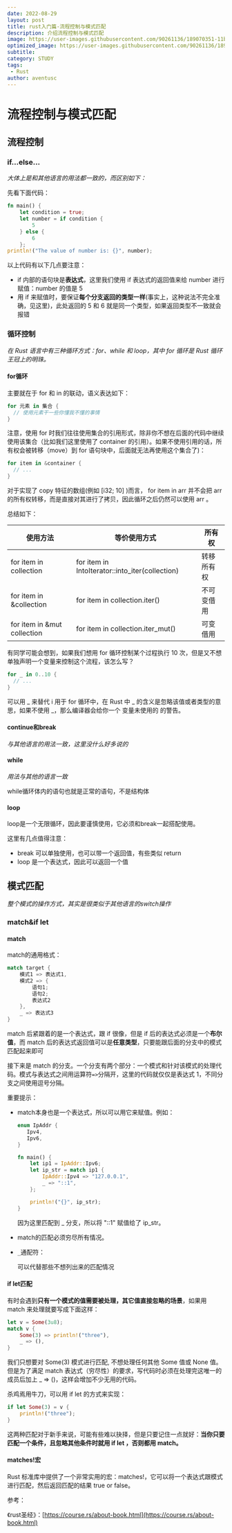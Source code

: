```yaml
---
date: 2022-08-29
layout: post
title: rust入门篇-流程控制与模式匹配
description: 介绍流程控制与模式匹配
image: https://user-images.githubusercontent.com/90261136/189070351-11b9a3d4-e7aa-4fd5-8a6b-31ccba5c53ac.jpg
optimized_image: https://user-images.githubusercontent.com/90261136/189070351-11b9a3d4-e7aa-4fd5-8a6b-31ccba5c53ac.jpg
subtitle:
category: STUDY
tags:
 - Rust
author: aventusc
---
```


# 流程控制与模式匹配

## 流程控制

### if...else...

*大体上是和其他语言的用法都一致的，而区别如下：*

先看下面代码：

```rust
fn main() {
    let condition = true;
    let number = if condition {
        5
    } else {
        6
    };
println!("The value of number is: {}", number);

```

以上代码有以下几点要注意：

- if 内部的语句块是**表达式**，这里我们使用 if 表达式的返回值来给 number 进行赋值：number 的值是 5
- 用 if 来赋值时，要保证**每个分支返回的类型一样**(事实上，这种说法不完全准确，见这里)，此处返回的 5 和 6 就是同一个类型，如果返回类型不一致就会报错

### 循环控制

*在 Rust 语言中有三种循环方式：for、while 和 loop，其中 for 循环是 Rust 循环王冠上的明珠。*

#### for循环

主要就在于 for 和 in 的联动，语义表达如下：

```rust
for 元素 in 集合 {
  // 使用元素干一些你懂我不懂的事情
}
```

注意，使用 for 时我们往往使用集合的引用形式，除非你不想在后面的代码中继续使用该集合（比如我们这里使用了 container 的引用）。如果不使用引用的话，所有权会被转移（move）到 for 语句块中，后面就无法再使用这个集合了)：

```rust
for item in &container {
  // ...
}
```

对于实现了 copy 特征的数组(例如 [i32; 10] )而言， for item in arr 并不会把 arr 的所有权转移，而是直接对其进行了拷贝，因此循环之后仍然可以使用 arr 。

总结如下：

| 使用方法                    | 等价使用方式                                    | 所有权     |
| --------------------------- | ----------------------------------------------- | ---------- |
| for item in collection      | for item in IntoIterator::into_iter(collection) | 转移所有权 |
| for item in &collection     | for item in collection.iter()                   | 不可变借用 |
| for item in &mut collection | for item in collection.iter_mut()               | 可变借用   |

有同学可能会想到，如果我们想用 for 循环控制某个过程执行 10 次，但是又不想单独声明一个变量来控制这个流程，该怎么写？

```rust
for _ in 0..10 {
  // ...
}
```

可以用 _ 来替代 i 用于 for 循环中，在 Rust 中 _ 的含义是忽略该值或者类型的意思，如果不使用 _，那么编译器会给你一个 变量未使用的 的警告。

#### continue和break

*与其他语言的用法一致，这里没什么好多说的*

#### while

*用法与其他的语言一致*

while循环体内的语句也就是正常的语句，不是结构体

#### loop

loop是一个无限循环，因此要谨慎使用，它必须和break一起搭配使用。

这里有几点值得注意：

- break 可以单独使用，也可以带一个返回值，有些类似 return
- loop 是一个表达式，因此可以返回一个值



## 模式匹配

*整个模式的操作方式，其实是很类似于其他语言的switch操作*

### match&if let

#### match

match的通用格式：

```rust
match target {
    模式1 => 表达式1,
    模式2 => {
        语句1;
        语句2;
        表达式2
    },
    _ => 表达式3
}
```

match 后紧跟着的是一个表达式，跟 if 很像，但是 if 后的表达式必须是一个**布尔值**，而 match 后的表达式返回值可以是**任意类型**，只要能跟后面的分支中的模式匹配起来即可

接下来是 match 的分支。一个分支有两个部分：一个模式和针对该模式的处理代码。模式与表达式之间用运算符`=>`分隔开，这里的代码就仅仅是表达式 1，不同分支之间使用逗号分隔。

重要提示：

- match本身也是一个表达式，所以可以用它来赋值。例如：

  ```rust
  enum IpAddr {
     Ipv4,
     Ipv6,
  }
  
  fn main() {
      let ip1 = IpAddr::Ipv6;
      let ip_str = match ip1 {
          IpAddr::Ipv4 => "127.0.0.1",
          _ => "::1",
      };
  
      println!("{}", ip_str);
  }
  ```

  因为这里匹配到 _ 分支，所以将 "::1" 赋值给了 ip_str。

- match的匹配必须穷尽所有情况。

- `_`通配符：

  可以代替那些不想列出来的匹配情况

#### if let匹配

有时会遇到**只有一个模式的值需要被处理，其它值直接忽略的场景**，如果用 match 来处理就要写成下面这样：



```rust
let v = Some(3u8);
match v {
    Some(3) => println!("three"),
    _ => (),
}
```

我们只想要对 Some(3) 模式进行匹配, 不想处理任何其他 Some<u8> 值或 None 值。但是为了满足 match 表达式（穷尽性）的要求，写代码时必须在处理完这唯一的成员后加上 _ => ()，这样会增加不少无用的代码。

杀鸡焉用牛刀，可以用 if let 的方式来实现：

```rust
if let Some(3) = v {
    println!("three");
}
```

这两种匹配对于新手来说，可能有些难以抉择，但是只要记住一点就好：**当你只要匹配一个条件，且忽略其他条件时就用 if let ，否则都用 match。**

#### matches!宏

Rust 标准库中提供了一个非常实用的宏：matches!，它可以将一个表达式跟模式进行匹配，然后返回匹配的结果 true or false。




参考：

《rust圣经》：[https://course.rs/about-book.html](https://course.rs/about-book.html)

